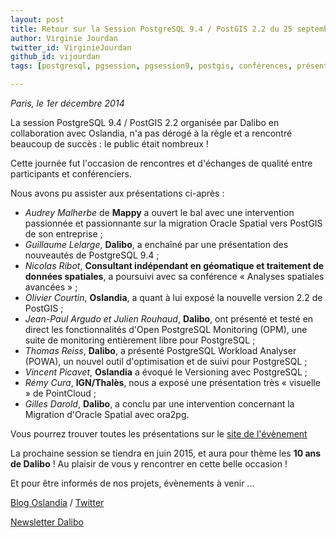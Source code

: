 ```yaml
---
layout: post
title: Retour sur la Session PostgreSQL 9.4 / PostGIS 2.2 du 25 septembre - Dalibo & Oslandia
author: Virginie Jourdan
twitter_id: VirginieJourdan   
github_id: vijourdan
tags: [postgresql, pgsession, pgsession9, postgis, conférences, présentations, oslandia, 9]

---
```

*Paris, le 1er décembre 2014*

La session PostgreSQL 9.4 / PostGIS 2.2 organisée par Dalibo en collaboration avec Oslandia, n'a pas dérogé à la règle et a rencontré beaucoup de succès : le public était nombreux !


<!--MORE-->

Cette journée fut l'occasion de rencontres et d'échanges de qualité entre participants et conférenciers. 

Nous avons pu assister aux présentations ci-après :

  * *Audrey Malherbe* de **Mappy** a ouvert le bal avec une intervention passionnée et passionnante sur la migration Oracle Spatial vers PostGIS de son entreprise ;
  * *Guillaume Lelarge*, **Dalibo**, a enchaîné par une présentation des nouveautés de PostgreSQL 9.4 ;
  * *Nicolas Ribot*, **Consultant indépendant en géomatique et traitement de données spatiales**, a poursuivi avec sa conférence « Analyses spatiales avancées » ;
  * *Olivier Courtin*, **Oslandia**, a quant à lui exposé la nouvelle version 2.2 de PostGIS ;
  * *Jean-Paul Argudo et Julien Rouhaud*, **Dalibo**, ont présenté et testé en direct les fonctionnalités d'Open PostgreSQL Monitoring (OPM), une suite de monitoring entièrement libre pour PostgreSQL ;
  * *Thomas Reiss*, **Dalibo**, a présenté PostgreSQL Workload Analyser (POWA), un nouvel outil d'optimisation et de suivi pour PostgreSQL ;
  * *Vincent Picavet*, **Oslandia** a évoqué le Versioning avec PostgreSQL ;
  * *Rémy Cura*, **IGN/Thalès**, nous a exposé une présentation très « visuelle » de PointCloud ;
  * *Gilles Darold*, **Dalibo**, a conclu par une intervention concernant la Migration d'Oracle Spatial avec ora2pg.

Vous pourrez trouver toutes les présentations sur le [site de l'évènement](http://www.postgresql-sessions.org/6/start)

La prochaine session se tiendra en juin 2015, et aura pour thème les **10 ans de Dalibo** ! 
Au plaisir de vous y rencontrer en cette belle occasion !

Et pour être informés de nos projets, évènements à venir ... 

[Blog Oslandia](http://www.oslandia.com/articles.html) / [Twitter](https://twitter.com/Oslandia_fr)

[Newsletter Dalibo](http://dalibo.us6.list-manage.com/subscribe?u=1c10ff1ff8&id=0f138e24f0)
